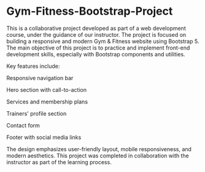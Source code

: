 # Gym-Fitness-Bootstrap-Project

This is a collaborative project developed as part of a web development course, under the guidance of our instructor. The project is focused on building a responsive and modern Gym & Fitness website using Bootstrap 5. The main objective of this project is to practice and implement front-end development skills, especially with Bootstrap components and utilities.

Key features include:

Responsive navigation bar

Hero section with call-to-action

Services and membership plans

Trainers' profile section

Contact form

Footer with social media links

The design emphasizes user-friendly layout, mobile responsiveness, and modern aesthetics. This project was completed in collaboration with the instructor as part of the learning process.